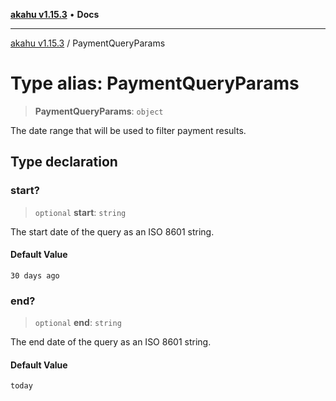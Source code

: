 [**akahu v1.15.3**](../README.md) • **Docs**

***

[akahu v1.15.3](../README.md) / PaymentQueryParams

# Type alias: PaymentQueryParams

> **PaymentQueryParams**: `object`

The date range that will be used to filter payment results.

## Type declaration

### start?

> `optional` **start**: `string`

The start date of the query as an ISO 8601 string.

#### Default Value

`30 days ago`

### end?

> `optional` **end**: `string`

The end date of the query as an ISO 8601 string.

#### Default Value

`today`
